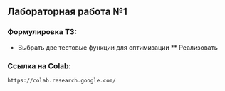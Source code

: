 ## Лабораторная работа №1

### Формулировка ТЗ:

*   Выбрать две тестовые функции для оптимизации
**   Реализовать 

### Ссылка на Colab:

    https://colab.research.google.com/
